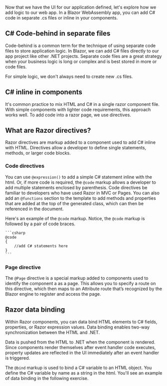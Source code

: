 Now that we have the UI for our application defined, let's explore how we add logic to our web app. In a Blazor WebAssembly app, you can add C# code in separate .cs files or inline in your components.

## C# Code-behind in separate files 

Code-behind is a common term for the technique of using separate code files to store application logic. In Blazor, we can add C# files directly to our app project like other .NET projects. Separate code files are a great strategy when your business logic is long or complex and is best stored in more or code files.

For simple logic, we don't always need to create new .cs files.

## C# inline in components

It's common practice to mix HTML and C# in a single razor component file. With simple components with lighter code requirements, this approach works well. To add code into a razor page, we use directives.

## What are Razor directives?

Razor directives are markup added to a component used to add C# inline with HTML. Directives allow a developer to define single statements, methods, or larger code blocks.

### Code directives

You can use `@expression()` to add a simple C# statement inline with the html. Or, if more code is required, the `@code` markup allows a developer to add multiple statements enclosed by parenthesis. Code directives be familiar to developers who have used Razor in MVC or Pages. You can also add an `@functions` section to the template to add methods and properties that are added at the top of the generated class, which can then be referenced in the document.

Here's an example of the `@code` markup. Notice, the `@code` markup is followed by a pair of code braces. 

    ```csharp
    @code 
    {
        //add C# statements here
    }
    ```

### Page directive

The `@Page` directive is a special markup added to components used to identify the component a as a page. This allows you to specify a route on this directive, which then maps to an Attribute route that’s recognized by the Blazor engine to register and access the page.

## Razor data binding 

Within Razor components, you can data bind HTML elements to C# fields, properties, or Razor expression values. Data binding enables two-way synchronization between the HTML and .NET.

Data is pushed from the HTML to .NET when the component is rendered. Since components render themselves after event handler code executes, property updates are reflected in the UI immediately after an event handler is triggered.

The `@bind` markup is used to bind a C# variable to an HTML object. You define the C# variable by name as a string in the html. You'll see an example of data binding in the following exercise.